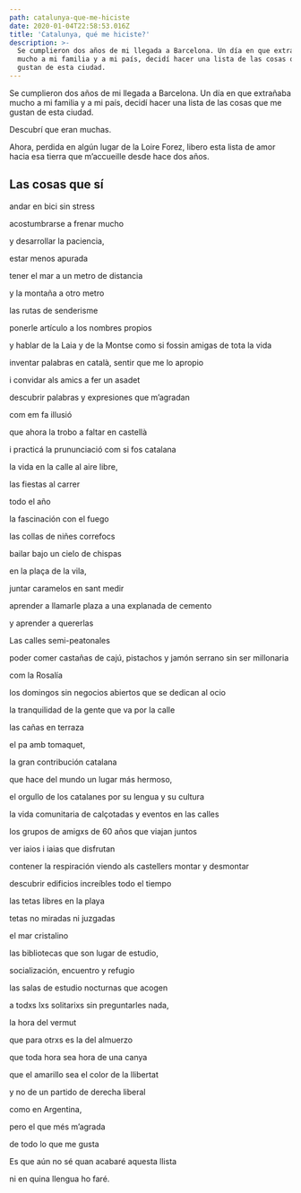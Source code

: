 ```yaml
---
path: catalunya-que-me-hiciste
date: 2020-01-04T22:58:53.016Z
title: 'Catalunya, qué me hiciste?'
description: >-
  Se cumplieron dos años de mi llegada a Barcelona. Un día en que extrañaba
  mucho a mi familia y a mi país, decidí hacer una lista de las cosas que me
  gustan de esta ciudad.
---
```

Se cumplieron dos años de mi llegada a Barcelona. Un día en que extrañaba mucho a mi familia y a mi país, decidí hacer una lista de las cosas que me gustan de esta ciudad.

Descubrí que eran muchas.

Ahora, perdida en algún lugar de la Loire Forez, libero esta lista de amor hacia esa tierra que m’accueille desde hace dos años.

## Las cosas que sí

andar en bici sin stress 

acostumbrarse a frenar mucho

y desarrollar la paciencia,

estar menos apurada

tener el mar a un metro de distancia

y la montaña a otro metro

las rutas de senderisme

ponerle artículo a los nombres propios

y hablar de la Laia y de la Montse como si fossin amigas de tota la 
vida

inventar palabras en català,
sentir que me lo apropio

i convidar als amics a fer un asadet

descubrir palabras y expresiones que m’agradan

com em fa illusió

que ahora la trobo a faltar en castellà

i practicá la prununciació com si fos catalana

la vida en la calle al aire libre,

las fiestas al carrer

todo el año

la fascinación con el fuego

las collas de niñes correfocs

bailar bajo un cielo de chispas

en la plaça de la vila,

juntar caramelos en sant medir

aprender a llamarle plaza a una explanada de cemento

y aprender a quererlas

Las calles semi-peatonales

poder comer castañas de cajú, pistachos y jamón serrano sin ser 
millonaria

com la Rosalía

los domingos sin negocios abiertos que se dedican al ocio

la tranquilidad de la gente que va por la calle

las cañas en terraza

el pa amb tomaquet,

la gran contribución catalana

que hace del mundo un lugar más hermoso,

el orgullo de los catalanes por su lengua y su cultura

la vida comunitaria de calçotadas y eventos en las calles

los grupos de amigxs de 60 años que viajan juntos

ver iaios i iaias que disfrutan

contener la respiración viendo als castellers montar y desmontar

descubrir edificios increíbles todo el tiempo

las tetas libres en la playa

tetas no miradas ni juzgadas

el mar cristalino

las bibliotecas que son lugar de estudio,

socialización, encuentro y refugio

las salas de estudio nocturnas que acogen

a todxs lxs solitarixs sin preguntarles nada,

la hora del vermut

que para otrxs es la del almuerzo

que toda hora sea hora de una canya

que el amarillo sea el color de la llibertat

y no de un partido de derecha liberal

como en Argentina,

pero el que més m’agrada

de todo lo que me gusta

Es que aún no sé quan acabaré aquesta llista

ni en quina llengua ho faré.
